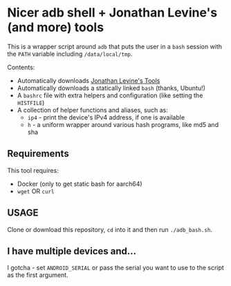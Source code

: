# Nicer adb shell + Jonathan Levine's (and more) tools

This is a wrapper script around `adb` that puts the user in a `bash` session with the `PATH` variable including `/data/local/tmp`.

Contents:

* Automatically downloads [Jonathan Levine's Tools](http://newandroidbook.com/tools)
* Automatically downloads a statically linked `bash` (thanks, Ubuntu!)
* A `bashrc` file with extra helpers and configuration (like setting the `HISTFILE`)
* A collection of helper functions and aliases, such as:
    - `ip4` - print the device's IPv4 address, if one is available
    - `h` - a uniform wrapper around various hash programs, like md5 and sha

## Requirements

This tool requires:

* Docker (only to get static bash for aarch64)
* `wget` OR `curl`

## USAGE

Clone or download this repository, `cd` into it and then run `./adb_bash.sh`.

## I have multiple devices and...

I gotcha - set `ANDROID_SERIAL` or pass the serial you want to use to the script as the first argument.
